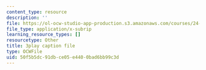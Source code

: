 ```yaml
---
content_type: resource
description: ''
file: https://ol-ocw-studio-app-production.s3.amazonaws.com/courses/24-908-creole-language-and-caribbean-identities-spring-2017/50f5b5dc91dbce05e4400bad6bb99c3d_z_YXJLMpxoM.srt
file_type: application/x-subrip
learning_resource_types: []
resourcetype: Other
title: 3play caption file
type: OCWFile
uid: 50f5b5dc-91db-ce05-e440-0bad6bb99c3d
---
```

